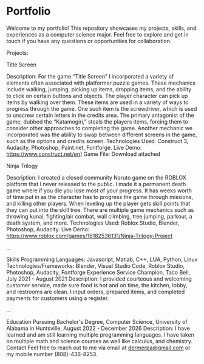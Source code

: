 # Portfolio
Welcome to my portfolio! This repository showcases my projects, skills, and experiences as a computer science major. Feel free to explore and get in touch if you have any questions or opportunities for collaboration.

Projects:

Title Screen

Description: For the game “Title Screen” I incorporated a variety of elements often associated with platformer puzzle games. These mechanics include walking, jumping, picking up items, dropping items, and the ability to click on certain buttons and objects. The player character can pick up items by walking over them. These items are used in a variety of ways to progress through the game. One such item is the screwdriver, which is used to unscrew certain letters in the credits area. The primary antagonist of the game, dubbed the “Katamogiri,” steals the players items, forcing them to consider other approaches to completing the game. Another mechanic we incorporated was the ability to swap between different screens in the game, such as the options and credits screen.
Technologies Used: Construct 3, Audacity, Photoshop, Paint.net, Fontforge.
Live Demo: https://www.construct.net/en]
Game File: Download attached

Ninja Trilogy

Description: I created a closed community Naruto game on the ROBLOX platform that I never released to the public. I made it a permanent death game where if you die you lose most of your progress. It has weeks worth of time put in as the character has to progress the game through missions, and killing other players. When leveling up the player gets skill points that they can put into the skill tree. There are multiple game mechanics such as throwing kunai, fighting/air combat, wall climbing, tree jumping, parkour, a death system, and more.
Technologies Used: Roblox Studio, Blender, Photoshop, Audacity.
Live Demo: https://www.roblox.com/games/16182536131/Ninja-Trilogy-Project

...

Skills
Programming Languages: Javascript, Matlab, C++, LUA, Python, Linux
Technologies/Frameworks: Blender, Visual Studio Code, Roblox Studio, Photoshop, Audacity, Fontforge
Experience
Service Champion, Taco Bell, July 2021 - August 2021
Description: I provided courteous and welcoming customer service, made sure food is hot and on time, the kitchen, lobby, and restrooms are clean. I input orders, prepared items, and completed payments for customers using a register.

...

Education
Pursuing Bachelor's Degree, Computer Science, University of Alabama in Huntsville, August 2022 - December 2026
Description: I have learned and am still learning multiple programming languages. I have taken on multiple math and science courses as well like calculus, and chemistry.
Contact
Feel free to reach out to me via email at dermerpa@gmail.com or my mobile number (808)-436-8253.
